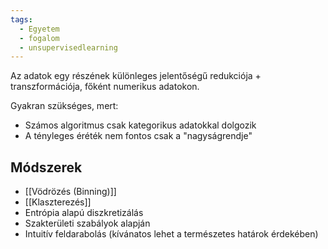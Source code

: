 ```yaml
---
tags:
  - Egyetem
  - fogalom
  - unsupervisedlearning
---
```

Az adatok egy részének különleges jelentőségű redukciója + transzformációja,
főként numerikus adatokon. 

Gyakran szükséges, mert:
- Számos algoritmus csak kategorikus adatokkal dolgozik
- A tényleges éréték nem fontos csak a "nagyságrendje"
## Módszerek
- [[Vödrözés (Binning)]]
- [[Klaszterezés]]
- Entrópia alapú diszkretizálás
- Szakterületi szabályok alapján
- Intuitív feldarabolás (kívánatos lehet a természetes határok érdekében)